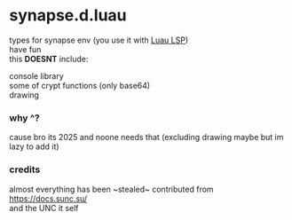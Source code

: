# synapse.d.luau
types for synapse env (you use it with [Luau LSP](https://github.com/JohnnyMorganz/luau-lsp))  
have fun  
this **DOESNT** include:

console library  
some of crypt functions (only base64)  
drawing

### why ^?
cause bro its 2025 and noone needs that (excluding drawing maybe but im lazy to add it)

### credits
almost everything has been ~stealed~ contributed from https://docs.sunc.su/  
and the UNC it self
